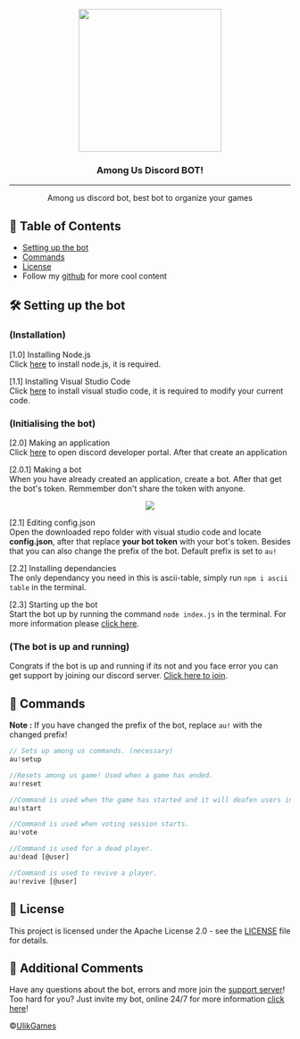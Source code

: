 <p align="center">
  <img width="256" height="256" src="https://upload.wikimedia.org/wikipedia/az/d/dd/Discord.png">
</p>
  
<h3 align="center">Among Us Discord BOT!</h3>

<div align="center">

</div>

---

<p align="center"> Among us discord bot, best bot to organize your games
    <br> 
</p>


## 📝 Table of Contents 

+ [Setting up the bot](https://github.com/UlikGames/AmongUsBot/blob/main/README.md#-setting-up-the-bot)
+ [Commands](https://github.com/UlikGames/AmongUsBot/blob/main/README.md#-commands)
+ [License](https://github.com/UlikGames/AmongUsBot/blob/main/LICENSE)
+ Follow my [github](https://github.com/UlikGames) for more cool content

## 🛠 Setting up the bot 

### (Installation)
[1.0] Installing Node.js<br>
Click [here](https://nodejs.org/en/) to install node.js, it is required.<br>

[1.1] Installing Visual Studio Code<br>
Click [here](https://code.visualstudio.com/) to install visual studio code, it is required to modify your current code.

### (Initialising the bot)
[2.0] Making an application <br>
Click [here](https://discord.com/developers) to open discord developer portal. After that create an application

[2.0.1] Making a bot <br>
When you have already created an application, create a bot. After that get the bot's token. Remmember don't share the token with anyone.
<p align="center">
  <img src="https://cdn.discordapp.com/attachments/728829095013515294/734288747050303519/Untitled_Artwork.jpg?size=512">
</p>

[2.1] Editing config.json <br>
Open the downloaded repo folder with visual studio code and locate **config.json**, after that replace **your bot token** with your bot's token. Besides that you can also change the prefix of the bot. Default prefix is set to `au!`

[2.2] Installing dependancies <br>
The only dependancy you need in this is ascii-table, simply run `npm i ascii table` in the terminal.

[2.3] Starting up the bot <br>
Start the bot up by running the command `node index.js` in the terminal. For more information please [click here](https://github.com/reconlx/discord.js-tutorials/tree/recon-handler#command-handler).

### (The bot is up and running)
Congrats if the bot is up and running if its not and you face error you can get support by joining our discord server. [Click here to join](https://discord.gg/xCCpfth).

## 📜 Commands
**Note :** If you have changed the prefix of the bot, replace `au!` with the changed prefix!
```js
// Sets up among us commands. (necessary)
au!setup

//Resets among us game! Used when a game has ended.
au!reset

//Command is used when the game has started and it will deafen users in the call.
au!start

//Command is used when voting session starts.
au!vote

//Command is used for a dead player.
au!dead [@user]

//Command is used to revive a player.
au!revive [@user]
```
## 📄 License
This project is licensed under the Apache License 2.0 - see the [LICENSE](https://github.com/UlikGames/AmongUsBot/blob/main/LICENSE) file for details.

## 🎫 Additional Comments
Have any questions about the bot, errors and more join the [support server](https://discord.gg/pqyVkQB)! <br>
Too hard for you? Just invite my bot, online 24/7 for more information [click here](https://bit.ly/3uvveBs)!

©[UlikGames](https://github.com/UlikGames)
